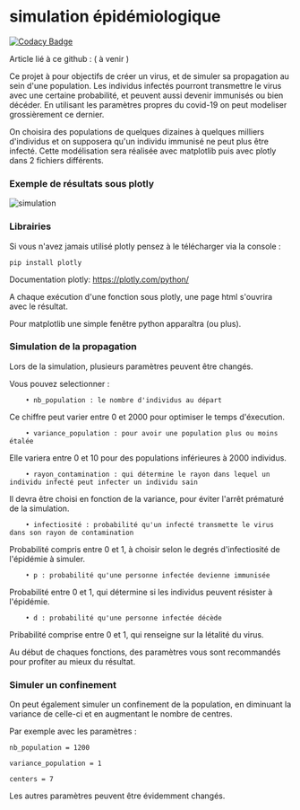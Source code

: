
# simulation épidémiologique 

[![Codacy Badge](https://api.codacy.com/project/badge/Grade/1be197d831a742f5af9d86e04a70721f)](https://app.codacy.com/manual/antoninlefevre45/simulation_virus_covid-19?utm_source=github.com&utm_medium=referral&utm_content=antonin-lfv/simulation_virus_covid-19&utm_campaign=Badge_Grade_Dashboard)

Article lié à ce github : ( à venir )

Ce projet à pour objectifs de créer un virus, et de simuler sa propagation au sein d'une population. Les individus infectés pourront transmettre le virus avec une certaine probabilité, et peuvent aussi devenir immunisés ou bien décéder. 
En utilisant les paramètres propres du covid-19 on peut modeliser grossièrement ce dernier.

On choisira des populations de quelques dizaines à quelques milliers d'individus et on supposera qu'un individu immunisé ne peut plus être infecté.
Cette modélisation sera réalisée avec matplotlib puis avec plotly dans 2 fichiers différents.

### Exemple de résultats sous plotly

![simulation](https://user-images.githubusercontent.com/63207451/87425516-11c8b800-c5de-11ea-855a-641e82b8ee96.png)

### Librairies

Si vous n'avez jamais utilisé plotly pensez à le télécharger via la console :


	pip install plotly


Documentation plotly: <https://plotly.com/python/>

A chaque exécution d'une fonction sous plotly, une page html s'ouvrira avec le résultat.

Pour matplotlib une simple fenêtre python apparaîtra (ou plus).


### Simulation de la propagation

Lors de la simulation, plusieurs paramètres peuvent être changés.

Vous pouvez selectionner :
  
		• nb_population : le nombre d'individus au départ

Ce chiffre peut varier entre 0 et 2000 pour optimiser le temps d'éxecution. 
  
		• variance_population : pour avoir une population plus ou moins étalée

Elle variera entre 0 et 10 pour des populations inférieures à 2000 individus.
 
 		• rayon_contamination : qui détermine le rayon dans lequel un individu infecté peut infecter un individu sain

Il devra être choisi en fonction de la variance, pour éviter l'arrêt prématuré de la simulation.
	
		• infectiosité : probabilité qu'un infecté transmette le virus dans son rayon de contamination

Probabilité compris entre 0 et 1, à choisir selon le degrés d'infectiosité de l'épidémie à simuler.

		• p : probabilité qu'une personne infectée devienne immunisée
	
Probabilité entre 0 et 1, qui détermine si les individus peuvent résister à l'épidémie.
	
		• d : probabilité qu'une personne infectée décède 

Pribabilité comprise entre 0 et 1, qui renseigne sur la létalité du virus.



Au début de chaques fonctions, des paramètres vous sont recommandés pour profiter au mieux du résultat. 

### Simuler un confinement 

On peut également simuler un confinement de la population, en diminuant la variance de celle-ci et en augmentant le nombre de centres.

Par exemple avec les paramètres :

	nb_population = 1200
	
	variance_population = 1
	
	centers = 7


Les autres paramètres peuvent être évidemment changés.

